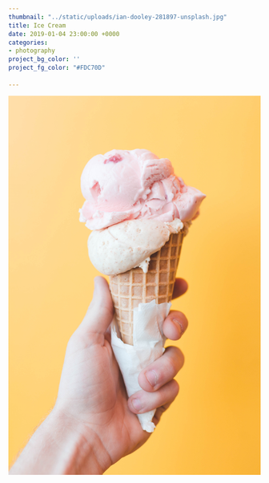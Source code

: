 ```yaml
---
thumbnail: "../static/uploads/ian-dooley-281897-unsplash.jpg"
title: Ice Cream
date: 2019-01-04 23:00:00 +0000
categories:
- photography
project_bg_color: ''
project_fg_color: "#FDC70D"

---
```

![](/static/uploads/ian-dooley-281897-unsplash.jpg)